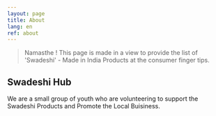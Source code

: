 ```yaml
---
layout: page
title: About
lang: en
ref: about
---
```


> Namasthe ! This page is made in a view to provide the list of 'Swadeshi' - Made in India Products at the consumer finger tips.

## Swadeshi Hub

We are a small group of youth who are volunteering to support the Swadeshi Products and Promote the Local Buisiness.
